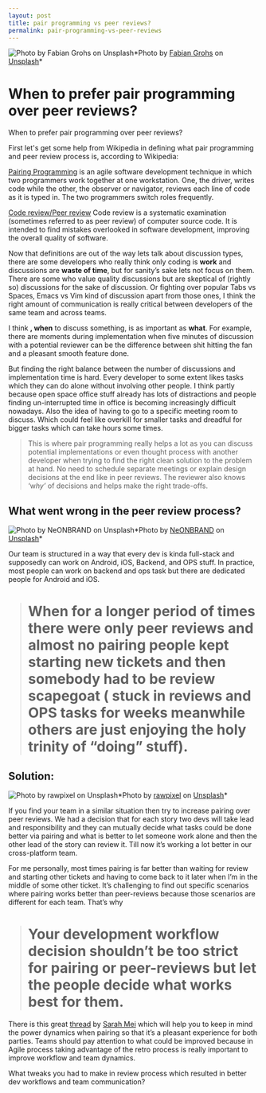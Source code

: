 ```yaml
---
layout: post
title: pair programming vs peer reviews?
permalink: pair-programming-vs-peer-reviews
---
```


![Photo by [Fabian Grohs](https://unsplash.com/@grohsfabian) on [Unsplash](https://unsplash.com)](https://cdn-images-1.medium.com/max/1600/0*qe3nBlp3ywhdlxFg.)*Photo by [Fabian Grohs](https://unsplash.com/@grohsfabian) on [Unsplash](https://unsplash.com)*

# When to prefer pair programming over peer reviews?

When to prefer pair programming over peer reviews?

First let's get some help from Wikipedia in defining what pair programming and peer review process is, according to Wikipedia:

[Pairing Programming](https://en.wikipedia.org/wiki/Pair_programming) is an agile software development technique in which two programmers work together at one workstation. One, the driver, writes code while the other, the observer or navigator, reviews each line of code as it is typed in. The two programmers switch roles frequently.

[Code review/Peer review](https://en.wikipedia.org/wiki/Code_review) Code review is a systematic examination (sometimes referred to as peer review) of computer source code. It is intended to find mistakes overlooked in software development, improving the overall quality of software.

Now that definitions are out of the way lets talk about discussion types, there are some developers who really think only coding is **work** and discussions are **waste of time**, but for sanity’s sake lets not focus on them. There are some who value quality discussions but are skeptical of (rightly so) discussions for the sake of discussion. Or fighting over popular Tabs vs Spaces, Emacs vs Vim kind of discussion apart from those ones, I think the right amount of communication is really critical between developers of the same team and across teams.

I think **, when** to discuss something, is as important as **what**. For example, there are moments during implementation when five minutes of discussion with a potential reviewer can be the difference between shit hitting the fan and a pleasant smooth feature done.

But finding the right balance between the number of discussions and implementation time is hard. Every developer to some extent likes tasks which they can do alone without involving other people. I think partly because open space office stuff already has lots of distractions and people finding un-interrupted time in office is becoming increasingly difficult nowadays. Also the idea of having to go to a specific meeting room to discuss. Which could feel like overkill for smaller tasks and dreadful for bigger tasks which can take hours some times.
> This is where pair programming really helps a lot as you can discuss potential implementations or even thought process with another developer when trying to find the right clean solution to the problem at hand. No need to schedule separate meetings or explain design decisions at the end like in peer reviews. The reviewer also knows ‘w*hy’* of decisions and helps make the right trade-offs.

## What went wrong in the peer review process?

![Photo by [NeONBRAND](https://unsplash.com/@neonbrand?utm_source=medium&utm_medium=referral) on [Unsplash](https://unsplash.com?utm_source=medium&utm_medium=referral)](https://cdn-images-1.medium.com/max/9792/0*VMejG81Xswz5Lfiv.)*Photo by [NeONBRAND](https://unsplash.com/@neonbrand?utm_source=medium&utm_medium=referral) on [Unsplash](https://unsplash.com?utm_source=medium&utm_medium=referral)*

Our team is structured in a way that every dev is kinda full-stack and supposedly can work on Android, iOS, Backend, and OPS stuff. In practice, most people can work on backend and ops task but there are dedicated people for Android and iOS.
> # When for a longer period of times there were only peer reviews and almost no pairing people kept starting new tickets and then somebody had to be review scapegoat ( stuck in reviews and OPS tasks for weeks meanwhile others are just enjoying the holy trinity of “doing” stuff).

## Solution:

![Photo by [rawpixel](https://unsplash.com/@rawpixel) on [Unsplash](https://unsplash.com)](https://cdn-images-1.medium.com/max/5000/0*NywgvGiBenI8dws2.)*Photo by [rawpixel](https://unsplash.com/@rawpixel) on [Unsplash](https://unsplash.com)*

If you find your team in a similar situation then try to increase pairing over peer reviews. We had a decision that for each story two devs will take lead and responsibility and they can mutually decide what tasks could be done better via pairing and what is better to let someone work alone and then the other lead of the story can review it. Till now it’s working a lot better in our cross-platform team.

For me personally, most times pairing is far better than waiting for review and starting other tickets and having to come back to it later when I’m in the middle of some other ticket. It’s challenging to find out specific scenarios where pairing works better than peer-reviews because those scenarios are different for each team. That’s why
> # Your development workflow decision shouldn’t be too strict for pairing or peer-reviews but let the people decide what works best for them.

There is this great [thread](https://twitter.com/sarahmei/status/990968833547497472) by [Sarah Mei](https://twitter.com/sarahmei) which will help you to keep in mind the power dynamics when pairing so that it’s a pleasant experience for both parties. Teams should pay attention to what could be improved because in Agile process taking advantage of the retro process is really important to improve workflow and team dynamics.

What tweaks you had to make in review process which resulted in better dev workflows and team communication?
